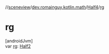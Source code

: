 //[sceneview](../../../index.md)/[dev.romainguy.kotlin.math](../index.md)/[Half4](index.md)/[rg](rg.md)

# rg

[androidJvm]\
var [rg](rg.md): [Half2](../-half2/index.md)
